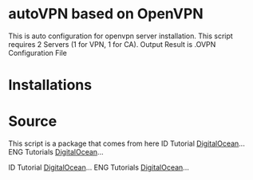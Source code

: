 # autoVPN based on OpenVPN
This is auto configuration for openvpn server installation. This script requires 2 Servers (1 for VPN, 1 for CA).
Output Result is .OVPN Configuration File

# Installations

# Source 
This script is a package that comes from here
ID Tutorial [DigitalOcean](https://www.digitalocean.com/community/tutorials/how-to-set-up-and-configure-an-openvpn-server-on-ubuntu-20-04-id "Cara Menyiapkan dan Mengonfigurasi Server OpenVPN pada Ubuntu 20.04")...
ENG Tutorials [DigitalOcean](https://www.digitalocean.com/community/tutorials/how-to-set-up-and-configure-an-openvpn-server-on-ubuntu-20-04 "How To Set Up and Configure an OpenVPN Server on Ubuntu 20.04")...

ID Tutorial [DigitalOcean](https://www.digitalocean.com/community/tutorials/how-to-set-up-and-configure-a-certificate-authority-ca-on-ubuntu-20-04-id "Cara Menyiapkan dan Mengonfigurasi Otoritas Sertifikat (CA) Pada Ubuntu 20.04")...
ENG Tutorials [DigitalOcean](https://www.digitalocean.com/community/tutorials/how-to-set-up-and-configure-a-certificate-authority-ca-on-ubuntu-20-04 "How To Set Up and Configure a Certificate Authority (CA) On Ubuntu 20.04")...


